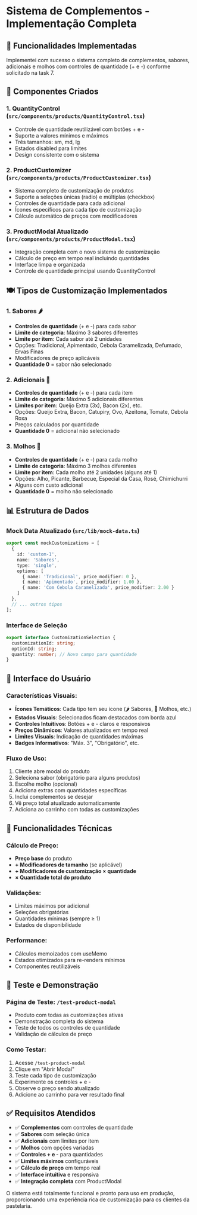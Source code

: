 # Sistema de Complementos - Implementação Completa

## 🎯 Funcionalidades Implementadas

Implementei com sucesso o sistema completo de complementos, sabores, adicionais e molhos com controles de quantidade (+ e -) conforme solicitado na task 7.

## 🧩 Componentes Criados

### 1. **QuantityControl** (`src/components/products/QuantityControl.tsx`)
- Controle de quantidade reutilizável com botões + e -
- Suporte a valores mínimos e máximos
- Três tamanhos: sm, md, lg
- Estados disabled para limites
- Design consistente com o sistema

### 2. **ProductCustomizer** (`src/components/products/ProductCustomizer.tsx`)
- Sistema completo de customização de produtos
- Suporte a seleções únicas (radio) e múltiplas (checkbox)
- Controles de quantidade para cada adicional
- Ícones específicos para cada tipo de customização
- Cálculo automático de preços com modificadores

### 3. **ProductModal Atualizado** (`src/components/products/ProductModal.tsx`)
- Integração completa com o novo sistema de customização
- Cálculo de preço em tempo real incluindo quantidades
- Interface limpa e organizada
- Controle de quantidade principal usando QuantityControl

## 🍽️ Tipos de Customização Implementados

### 1. **Sabores** 🌶️
- **Controles de quantidade** (+ e -) para cada sabor
- **Limite de categoria**: Máximo 3 sabores diferentes
- **Limite por item**: Cada sabor até 2 unidades
- Opções: Tradicional, Apimentado, Cebola Caramelizada, Defumado, Ervas Finas
- Modificadores de preço aplicáveis
- **Quantidade 0** = sabor não selecionado

### 2. **Adicionais** 🧀
- **Controles de quantidade** (+ e -) para cada item
- **Limite de categoria**: Máximo 5 adicionais diferentes
- **Limites por item**: Queijo Extra (3x), Bacon (2x), etc.
- Opções: Queijo Extra, Bacon, Catupiry, Ovo, Azeitona, Tomate, Cebola Roxa
- Preços calculados por quantidade
- **Quantidade 0** = adicional não selecionado

### 3. **Molhos** 🥫
- **Controles de quantidade** (+ e -) para cada molho
- **Limite de categoria**: Máximo 3 molhos diferentes
- **Limite por item**: Cada molho até 2 unidades (alguns até 1)
- Opções: Alho, Picante, Barbecue, Especial da Casa, Rosé, Chimichurri
- Alguns com custo adicional
- **Quantidade 0** = molho não selecionado

## 📊 Estrutura de Dados

### Mock Data Atualizado (`src/lib/mock-data.ts`)
```typescript
export const mockCustomizations = [
  {
    id: 'custom-1',
    name: 'Sabores',
    type: 'single',
    options: [
      { name: 'Tradicional', price_modifier: 0 },
      { name: 'Apimentado', price_modifier: 1.00 },
      { name: 'Com Cebola Caramelizada', price_modifier: 2.00 }
    ]
  },
  // ... outros tipos
];
```

### Interface de Seleção
```typescript
export interface CustomizationSelection {
  customizationId: string;
  optionId: string;
  quantity: number; // Novo campo para quantidade
}
```

## 🎨 Interface do Usuário

### Características Visuais:
- **Ícones Temáticos**: Cada tipo tem seu ícone (🌶️ Sabores, 🥫 Molhos, etc.)
- **Estados Visuais**: Selecionados ficam destacados com borda azul
- **Controles Intuitivos**: Botões + e - claros e responsivos
- **Preços Dinâmicos**: Valores atualizados em tempo real
- **Limites Visuais**: Indicação de quantidades máximas
- **Badges Informativos**: "Máx. 3", "Obrigatório", etc.

### Fluxo de Uso:
1. Cliente abre modal do produto
2. Seleciona sabor (obrigatório para alguns produtos)
3. Escolhe molho (opcional)
4. Adiciona extras com quantidades específicas
5. Inclui complementos se desejar
6. Vê preço total atualizado automaticamente
7. Adiciona ao carrinho com todas as customizações

## 🔧 Funcionalidades Técnicas

### Cálculo de Preço:
- **Preço base** do produto
- **+ Modificadores de tamanho** (se aplicável)
- **+ Modificadores de customização × quantidade**
- **× Quantidade total do produto**

### Validações:
- Limites máximos por adicional
- Seleções obrigatórias
- Quantidades mínimas (sempre ≥ 1)
- Estados de disponibilidade

### Performance:
- Cálculos memoizados com useMemo
- Estados otimizados para re-renders mínimos
- Componentes reutilizáveis

## 🧪 Teste e Demonstração

### Página de Teste: `/test-product-modal`
- Produto com todas as customizações ativas
- Demonstração completa do sistema
- Teste de todos os controles de quantidade
- Validação de cálculos de preço

### Como Testar:
1. Acesse `/test-product-modal`
2. Clique em "Abrir Modal"
3. Teste cada tipo de customização
4. Experimente os controles + e -
5. Observe o preço sendo atualizado
6. Adicione ao carrinho para ver resultado final

## ✅ Requisitos Atendidos

- ✅ **Complementos** com controles de quantidade
- ✅ **Sabores** com seleção única
- ✅ **Adicionais** com limites por item
- ✅ **Molhos** com opções variadas
- ✅ **Controles + e -** para quantidades
- ✅ **Limites máximos** configuráveis
- ✅ **Cálculo de preço** em tempo real
- ✅ **Interface intuitiva** e responsiva
- ✅ **Integração completa** com ProductModal

O sistema está totalmente funcional e pronto para uso em produção, proporcionando uma experiência rica de customização para os clientes da pastelaria.